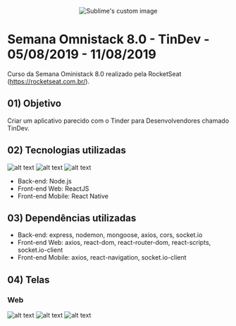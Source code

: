 <p align="center">
  <img src="https://i.imgur.com/08G1HFN.png" alt="Sublime's custom image"/>
</p>

# Semana Omnistack 8.0 - TinDev - 05/08/2019 - 11/08/2019

Curso da Semana Oministack 8.0 realizado pela RocketSeat (https://rocketseat.com.br/).

## 01) Objetivo

Criar um aplicativo parecido com o Tinder para Desenvolvendores chamado TinDev.

## 02) Tecnologias utilizadas

![alt text](https://i.imgur.com/WrDPz0k.png?1) ![alt text](https://i.imgur.com/RSumgFf.png?1) ![alt text](https://i.imgur.com/LLdouLx.png?1)
* Back-end: Node.js
* Front-end Web: ReactJS
* Front-end Mobile: React Native

## 03) Dependências utilizadas

* Back-end: express, nodemon, mongoose, axios, cors, socket.io
* Front-end Web: axios, react-dom, react-router-dom, react-scripts, socket.io-client
* Front-end Mobile: axios, react-navigation, socket.io-client

## 04) Telas

### Web

![alt text](https://i.imgur.com/62BClk8l.png)
![alt text](https://i.imgur.com/KcJRBQdl.png)
![alt text](https://i.imgur.com/hldhcIxl.png)

